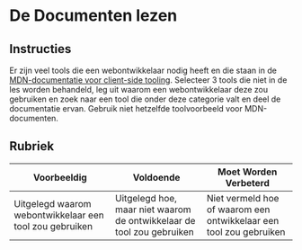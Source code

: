# De Documenten lezen

## Instructies

Er zijn veel tools die een webontwikkelaar nodig heeft en die staan in de [MDN-documentatie voor client-side tooling](https://developer.mozilla.org/en-US/docs/Learn/Tools_and_testing/Understanding_client-side_tools/Overview). Selecteer 3 tools die niet in de les worden behandeld, leg uit waarom een webontwikkelaar deze zou gebruiken en zoek naar een tool die onder deze categorie valt en deel de documentatie ervan. Gebruik niet hetzelfde toolvoorbeeld voor MDN-documenten.

## Rubriek

| Voorbeeldig                                             | Voldoende                                                             | Moet Worden Verbeterd                                              |
| ------------------------------------------------------- | --------------------------------------------------------------------- | ------------------------------------------------------------------ |
| Uitgelegd waarom webontwikkelaar een tool zou gebruiken | Uitgelegd hoe, maar niet waarom de ontwikkelaar de tool zou gebruiken | Niet vermeld hoe of waarom een ontwikkelaar een tool zou gebruiken |
